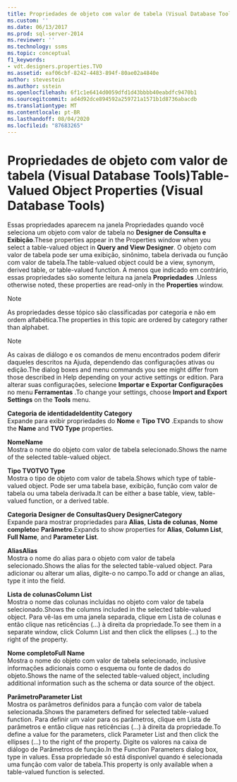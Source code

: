 ```yaml
---
title: Propriedades de objeto com valor de tabela (Visual Database Tools) | Microsoft Docs
ms.custom: ''
ms.date: 06/13/2017
ms.prod: sql-server-2014
ms.reviewer: ''
ms.technology: ssms
ms.topic: conceptual
f1_keywords:
- vdt.designers.properties.TVO
ms.assetid: eaf06cbf-8242-4483-894f-80ae02a4840e
author: stevestein
ms.author: sstein
ms.openlocfilehash: 6f1c1e6414d0059dfd1d43bbbb40eabdfc9470b1
ms.sourcegitcommit: ad4d92dce894592a259721a1571b1d8736abacdb
ms.translationtype: MT
ms.contentlocale: pt-BR
ms.lasthandoff: 08/04/2020
ms.locfileid: "87683265"
---
```

# <a name="table-valued-object-properties-visual-database-tools"></a><span data-ttu-id="c497b-102">Propriedades de objeto com valor de tabela (Visual Database Tools)</span><span class="sxs-lookup"><span data-stu-id="c497b-102">Table-Valued Object Properties (Visual Database Tools)</span></span>
  <span data-ttu-id="c497b-103">Essas propriedades aparecem na janela Propriedades quando você seleciona um objeto com valor de tabela no **Designer de Consulta e Exibição**.</span><span class="sxs-lookup"><span data-stu-id="c497b-103">These properties appear in the Properties window when you select a table-valued object in **Query and View Designer**.</span></span> <span data-ttu-id="c497b-104">O objeto com valor de tabela pode ser uma exibição, sinônimo, tabela derivada ou função com valor de tabela.</span><span class="sxs-lookup"><span data-stu-id="c497b-104">The table-valued object could be a view, synonym, derived table, or table-valued function.</span></span> <span data-ttu-id="c497b-105">A menos que indicado em contrário, essas propriedades são somente leitura na janela **Propriedades** .</span><span class="sxs-lookup"><span data-stu-id="c497b-105">Unless otherwise noted, these properties are read-only in the **Properties** window.</span></span>  
  
> [!NOTE]  
>  <span data-ttu-id="c497b-106">As propriedades desse tópico são classificadas por categoria e não em ordem alfabética.</span><span class="sxs-lookup"><span data-stu-id="c497b-106">The properties in this topic are ordered by category rather than alphabet.</span></span>  
  
> [!NOTE]  
>  <span data-ttu-id="c497b-107">As caixas de diálogo e os comandos de menu encontrados podem diferir daqueles descritos na Ajuda, dependendo das configurações ativas ou edição.</span><span class="sxs-lookup"><span data-stu-id="c497b-107">The dialog boxes and menu commands you see might differ from those described in Help depending on your active settings or edition.</span></span> <span data-ttu-id="c497b-108">Para alterar suas configurações, selecione **Importar e Exportar Configurações** no menu **Ferramentas** .</span><span class="sxs-lookup"><span data-stu-id="c497b-108">To change your settings, choose **Import and Export Settings** on the **Tools** menu.</span></span>  
  
 <span data-ttu-id="c497b-109">**Categoria de identidade**</span><span class="sxs-lookup"><span data-stu-id="c497b-109">**Identity Category**</span></span>  
 <span data-ttu-id="c497b-110">Expande para exibir propriedades do **Nome** e **Tipo TVO** .</span><span class="sxs-lookup"><span data-stu-id="c497b-110">Expands to show the **Name** and **TVO Type** properties.</span></span>  
  
 <span data-ttu-id="c497b-111">**Nome**</span><span class="sxs-lookup"><span data-stu-id="c497b-111">**Name**</span></span>  
 <span data-ttu-id="c497b-112">Mostra o nome do objeto com valor de tabela selecionado.</span><span class="sxs-lookup"><span data-stu-id="c497b-112">Shows the name of the selected table-valued object.</span></span>  
  
 <span data-ttu-id="c497b-113">**Tipo TVO**</span><span class="sxs-lookup"><span data-stu-id="c497b-113">**TVO Type**</span></span>  
 <span data-ttu-id="c497b-114">Mostra o tipo de objeto com valor de tabela.</span><span class="sxs-lookup"><span data-stu-id="c497b-114">Shows which type of table-valued object.</span></span> <span data-ttu-id="c497b-115">Pode ser uma tabela base, exibição, função com valor de tabela ou uma tabela derivada.</span><span class="sxs-lookup"><span data-stu-id="c497b-115">It can be either a base table, view, table-valued function, or a derived table.</span></span>  
  
 <span data-ttu-id="c497b-116">**Categoria Designer de Consultas**</span><span class="sxs-lookup"><span data-stu-id="c497b-116">**Query DesignerCategory**</span></span>  
 <span data-ttu-id="c497b-117">Expande para mostrar propriedades para **Alias**, **Lista de colunas**, **Nome completo**e **Parâmetro**.</span><span class="sxs-lookup"><span data-stu-id="c497b-117">Expands to show properties for **Alias**, **Column List**, **Full Name**, and **Parameter List**.</span></span>  
  
 <span data-ttu-id="c497b-118">**Alias**</span><span class="sxs-lookup"><span data-stu-id="c497b-118">**Alias**</span></span>  
 <span data-ttu-id="c497b-119">Mostra o nome do alias para o objeto com valor de tabela selecionado.</span><span class="sxs-lookup"><span data-stu-id="c497b-119">Shows the alias for the selected table-valued object.</span></span> <span data-ttu-id="c497b-120">Para adicionar ou alterar um alias, digite-o no campo.</span><span class="sxs-lookup"><span data-stu-id="c497b-120">To add or change an alias, type it into the field.</span></span>  
  
 <span data-ttu-id="c497b-121">**Lista de colunas**</span><span class="sxs-lookup"><span data-stu-id="c497b-121">**Column List**</span></span>  
 <span data-ttu-id="c497b-122">Mostra o nome das colunas incluídas no objeto com valor de tabela selecionado.</span><span class="sxs-lookup"><span data-stu-id="c497b-122">Shows the columns included in the selected table-valued object.</span></span> <span data-ttu-id="c497b-123">Para vê-las em uma janela separada, clique em Lista de colunas e então clique nas reticências (...) à direita da propriedade.</span><span class="sxs-lookup"><span data-stu-id="c497b-123">To see them in a separate window, click Column List and then click the ellipses (...) to the right of the property.</span></span>  
  
 <span data-ttu-id="c497b-124">**Nome completo**</span><span class="sxs-lookup"><span data-stu-id="c497b-124">**Full Name**</span></span>  
 <span data-ttu-id="c497b-125">Mostra o nome do objeto com valor de tabela selecionado, inclusive informações adicionais como o esquema ou fonte de dados do objeto.</span><span class="sxs-lookup"><span data-stu-id="c497b-125">Shows the name of the selected table-valued object, including additional information such as the schema or data source of the object.</span></span>  
  
 <span data-ttu-id="c497b-126">**Parâmetro**</span><span class="sxs-lookup"><span data-stu-id="c497b-126">**Parameter List**</span></span>  
 <span data-ttu-id="c497b-127">Mostra os parâmetros definidos para a função com valor de tabela selecionada.</span><span class="sxs-lookup"><span data-stu-id="c497b-127">Shows the parameters defined for selected table-valued function.</span></span> <span data-ttu-id="c497b-128">Para definir um valor para os parâmetros, clique em Lista de parâmetros e então clique nas reticências (...) à direita da propriedade.</span><span class="sxs-lookup"><span data-stu-id="c497b-128">To define a value for the parameters, click Parameter List and then click the ellipses (...) to the right of the property.</span></span> <span data-ttu-id="c497b-129">Digite os valores na caixa de diálogo de Parâmetros de função.</span><span class="sxs-lookup"><span data-stu-id="c497b-129">In the Function Parameters dialog box, type in values.</span></span> <span data-ttu-id="c497b-130">Essa propriedade só está disponível quando é selecionada uma função com valor de tabela.</span><span class="sxs-lookup"><span data-stu-id="c497b-130">This property is only available when a table-valued function is selected.</span></span>  
  
  
